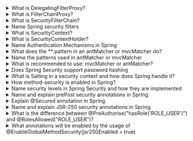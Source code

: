 <details>
  <summary>What is DelegatingFilterProxy?</summary>
  
The Servlet container allows registering Filter instances using its own standards, but it is unaware of Spring-defined Beans. 

- DelegatingFilterProxy on the one hand is just a Filter so it can be registered through the standard Servlet container mechanisms. 
- on the other hand, DelegatingFilterProxy is a Spring implementation that looks up Bean filter from the ApplicationContext.
- it's an extension of GenericFilterBean (in Spring Boot it is registered by DelegatingFilterProxyRegistrationBean)
- it's a bridge between the Servlet container’s lifecycle and Spring’s ApplicationContext.
</details>


<details>
  <summary>What is FilterChainProxy?</summary>

- bean filter provided by Spring Security that allows delegating a request to a specific SecurityFilterChain.
- it is wrapped in a DelegatingFilterProxy.
</details>


<details>
  <summary>What is SecurityFilterChain?</summary>

SecurityFilterChain is used by FilterChainProxy to determine which Spring Security Filter instances should be invoked for the current request.
</details>


<details>
  <summary>Name Spring security filters</summary>

- CsrfFilter
- UsernamePasswordAuthenticationFilter
- BasicAuthenticationFilter
- AuthorizationFilter
- ExceptionTranslationFilter
</details>


<details>
  <summary>What is SecurityContext?</summary>
SecurityContext contains an Authentication object.

Authentication object:
- is an input to AuthenticationManager to provide the credentials a user has provided to authenticate.
- Represent the currently authenticated user. You can obtain the current Authentication from the SecurityContext.
</details>


<details>
  <summary>What is SecurityContextHolder?</summary>

It's a class that associates a given SecurityContext  with the current execution thread
</details>



<details>
  <summary>Name Authentication Mechanisms in Spring</summary>

- Basic Authentication
- OAuth 2.0 - SSO protocol
- SAML 2.0 (Security Assertion Markup Language 2.0) - SSO protocol
- Central Authentication Server (CAS) is a single sign-on (SSO) protocol
- Remember-Me Authentication
- JAAS Authentication - authenticate with JAAS
- Pre-Authentication Scenarios - authenticate with an external mechanism such as SiteMinder or Java EE security but still use Spring Security
- X509 Authentication
</details>


<details>
  <summary>What does the ** pattern in an antMatcher or mvcMatcher do?</summary>

In Spring Security, the ** pattern used in antMatcher or mvcMatcher is a wildcard pattern that matches multiple levels of directories or path segments.
-  match zero or more directories in the URL path.
</details>


<details>
  <summary>Name the patterns used in antMatcher or mvcMatcher</summary>

- \* (Single Level Wildcard) Matches: A single path segment
- \** (Multi-Level Wildcard) Matches: Zero or more path segments.
- ? (Single Character Wildcard) Matches: A single character.
- {} (Path Variable) Matches: Used to denote path variables in URL patterns, particularly in Spring MVC.
- \[ \] (Character Class) Matches: One character from a set of characters. This is less commonly used in Spring and more familiar in regex. Example: /files/\[a-zA-Z0-9\]*.txt: Matches files like /files/file1.txt
- Regular Expressions Matches: Custom patterns using regular expressions (more advanced and less common in antMatcher or mvcMatcher directly but possible through custom configurations).
</details>


<details>
  <summary>What is recommended to use: mvcMatcher or antMatcher?</summary>

  Generally, mvcMatcher is more secure than an antMatcher. As an example:

- antMatchers("/secured") matches only the exact /secured URL
- mvcMatchers("/secured") matches /secured as well as /secured/, /secured.html, /secured.xyz 
</details>


<details>
  <summary>Does Spring Security support password hashing</summary>

Yes. Password hashing is a process of transforming a plain-text password into a hashed value using a cryptographic hash function. Spring Security provides built-in support for password hashing through various PasswordEncoder implementations. Some common implementations include:
- BCryptPasswordEncoder
- PBKDF2PasswordEncoder: Uses the PBKDF2 (Password-Based Key Derivation Function 2) algorithm, which applies a cryptographic hash function multiple times.
- SCryptPasswordEncoder
- NoOpPasswordEncoder: For cases where no encoding is applied (not recommended for production use).
</details>


<details>
  <summary>What is Salting in a security context and how does Spring handle it?</summary>

  Salting involves adding a random value (called a "salt") to the password before hashing it. This random value is unique for each password and ensures that even if two users have the same password, their hashed values will be different due to different salts.

Spring Security implementations like BCryptPasswordEncoder, PBKDF2PasswordEncoder, and SCryptPasswordEncoder handle salting automatically, providing robust protection against password-cracking attacks.
</details>


<details>
  <summary>How method-security is enabled in Spring?</summary>

@EnableGlobalMethodSecurity(prePostEnabled = true, securedEnabled = true, jsr250Enabled = true):
- prePostEnabled = true: Enables Spring Security pre/post annotations (@PreAuthorize, @PostAuthorize).
- securedEnabled = true: Enables the use of the @Secured annotation.
- jsr250Enabled = true: Enables the use of JSR-250 annotations like @RolesAllowed.
</details>

<details>
  <summary>Name security levels in Spring Security and how they are implemented</summary>

- URL Level Security: antMatchers(), mvcMatchers()
- Method Level Security: prePost, secured, jsr250
</details>


<details>
  <summary>Name and explain prePost security annotations in Spring</summary>
way to secure methods and classes
  
- @PreAuthorize: specify a condition that must be met before a method is invoked, uses Spring Expression Language (SpEL): @PreAuthorize("hasRole('ROLE_USER') and #user.id == principal.id")
- @PostAuthorize: @PostAuthorize("returnObject.owner == authentication.principal.username")
</details>


<details>
  <summary>Explain @Secured annotation in Spring</summary>

  @Secured - method level annotation, is used to specify a list of roles that are allowed to invoke a method: @Secured({"ROLE_USER", "ROLE_ADMIN"})
</details>


<details>
  <summary>Name and explain JSR-250 security annotations in Spring</summary>
way to secure methods and classes using role-based access control
  
- @RolesAllowed: @RolesAllowed({"ROLE_USER", "ROLE_ADMIN"})
- @PermitAll: method or class is accessible to all users, regardless of their roles
- @DenyAll: a method or class is not accessible to any users. This can be useful for methods that are deprecated or under development and should not be accessible
</details>


<details>
  <summary>What is the difference between @PreAuthorise("hasRole('ROLE_USER')") and @RolesAllowed("ROLE_USER")?</summary>

- both annotations can achieve similar results for simple role-based access control
- @PreAuthorize offers more flexibility and functionality. If you need to incorporate complex security logic or conditions, @PreAuthorize is the better choice. For straightforward role checks, @RolesAllowed can be simpler and sufficient.
- @PreAuthorize: Requires enabling global method security in Spring with @EnableGlobalMethodSecurity(prePostEnabled = true).
- @RolesAllowed: Supported by default in Spring Security without additional configuration, provided the JSR-250 annotations are enabled.

</details>


<details>
  <summary>What annotations will be enabled by the usage of @EnableGlobalMethodSecurity(jsr250Enabled = true) </summary>

- @RolesAllowed: Restricts access to methods based on user roles.
- @PermitAll: Allows all users to access the method.
- @DenyAll: Denies access to all users.
- @DeclareRoles: Declares security roles within the application.
</details>





